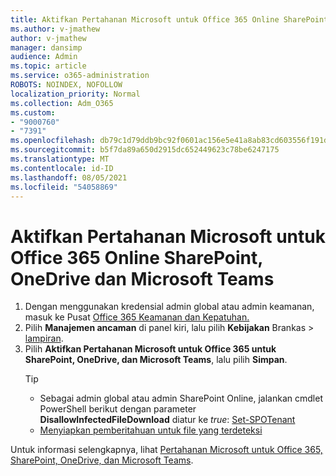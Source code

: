 ```yaml
---
title: Aktifkan Pertahanan Microsoft untuk Office 365 Online SharePoint, OneDrive dan Microsoft Teams
ms.author: v-jmathew
author: v-jmathew
manager: dansimp
audience: Admin
ms.topic: article
ms.service: o365-administration
ROBOTS: NOINDEX, NOFOLLOW
localization_priority: Normal
ms.collection: Adm_O365
ms.custom:
- "9000760"
- "7391"
ms.openlocfilehash: db79c1d79ddb9bc92f0601ac156e5e41a8ab83cd603556f191d5491cdd5ae2a3
ms.sourcegitcommit: b5f7da89a650d2915dc652449623c78be6247175
ms.translationtype: MT
ms.contentlocale: id-ID
ms.lasthandoff: 08/05/2021
ms.locfileid: "54058869"
---
```

# <a name="enable-microsoft-defender-for-office-365-for-sharepoint-online-onedrive-and-microsoft-teams"></a>Aktifkan Pertahanan Microsoft untuk Office 365 Online SharePoint, OneDrive dan Microsoft Teams

1. Dengan menggunakan kredensial admin global atau admin keamanan, masuk ke Pusat [Office 365 Keamanan dan Kepatuhan.](https://protection.office.com/)
2. Pilih **Manajemen ancaman** di panel kiri, lalu pilih **Kebijakan** Brankas  >  [lampiran](https://protection.office.com/safeattachment).
3. Pilih **Aktifkan Pertahanan Microsoft untuk Office 365 untuk SharePoint, OneDrive, dan Microsoft Teams**, lalu pilih **Simpan**.
    > [!TIP]
    >
    > - Sebagai admin global atau admin SharePoint Online, jalankan cmdlet PowerShell berikut dengan parameter **DisallowInfectedFileDownload** diatur ke *true*: [Set-SPOTenant](https://go.microsoft.com/fwlink/?linkid=2092301)
    > - [Menyiapkan pemberitahuan untuk file yang terdeteksi](https://go.microsoft.com/fwlink/?linkid=2092110)

Untuk informasi selengkapnya, lihat [Pertahanan Microsoft untuk Office 365, SharePoint, OneDrive, dan Microsoft Teams](https://go.microsoft.com/fwlink/?linkid=2092041).
